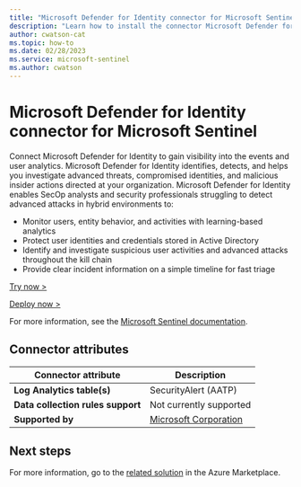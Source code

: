 ```yaml
---
title: "Microsoft Defender for Identity connector for Microsoft Sentinel"
description: "Learn how to install the connector Microsoft Defender for Identity to connect your data source to Microsoft Sentinel."
author: cwatson-cat
ms.topic: how-to
ms.date: 02/28/2023
ms.service: microsoft-sentinel
ms.author: cwatson
---
```


# Microsoft Defender for Identity connector for Microsoft Sentinel

Connect Microsoft Defender for Identity to gain visibility into the events and user analytics. Microsoft Defender for Identity identifies, detects, and helps you investigate advanced threats, compromised identities, and malicious insider actions directed at your organization. Microsoft Defender for Identity enables SecOp analysts and security professionals struggling to detect advanced attacks in hybrid environments to:

-   Monitor users, entity behavior, and activities with learning-based analytics​
-   Protect user identities and credentials stored in Active Directory
-   Identify and investigate suspicious user activities and advanced attacks throughout the kill chain
-   Provide clear incident information on a simple timeline for fast triage

[Try now >](https://aka.ms/AtpTryNow)

[Deploy now >](https://aka.ms/AzureATP_Deploy)

For more information, see the [Microsoft Sentinel documentation](https://go.microsoft.com/fwlink/p/?linkid=2220069&wt.mc_id=sentinel_dataconnectordocs_content_cnl_csasci).

## Connector attributes

| Connector attribute | Description |
| --- | --- |
| **Log Analytics table(s)** | SecurityAlert (AATP)<br/> |
| **Data collection rules support** | Not currently supported |
| **Supported by** | [Microsoft Corporation](https://support.microsoft.com/) |


## Next steps

For more information, go to the [related solution](https://azuremarketplace.microsoft.com/en-us/marketplace/apps/azuresentinel.azure-sentinel-solution-mdefenderforidentity?tab=Overview) in the Azure Marketplace.
